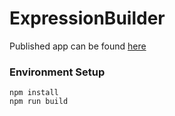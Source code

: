 # ExpressionBuilder

Published app can be found [here](https://armexpressions.z13.web.core.windows.net/)

### Environment Setup
```
npm install   
npm run build
```
